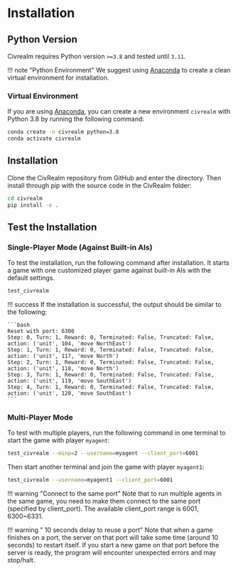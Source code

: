 # Installation

## Python Version

Civrealm requires Python version `>=3.8` and tested until `3.11`.

!!! note "Python Environment"
    We suggest using [Anaconda](https://www.anaconda.com/data-science-platform) to create a clean virtual environment for installation.

### Virtual Environment

If you are using [Anaconda](https://www.anaconda.com/data-science-platform), you can create a new environment `civrealm` with Python 3.8 by running the following command:

```bash
conda create -n civrealm python=3.8
conda activate civrealm
```

## Installation

Clone the CivRealm repository from GitHub and enter the directory. Then
install through pip with the source code in the CivRealm folder:

```bash
cd civrealm
pip install -e .
```

## Test the Installation

### Single-Player Mode (Against Built-in AIs)

To test the installation, run the following command after installation. It starts a game with one customized player game against built-in AIs with the default settings.

```bash
test_civrealm
```

!!! success
    If the installation is successful, the output should be similar to the following:

    ```bash
    Reset with port: 6300
    Step: 0, Turn: 1, Reward: 0, Terminated: False, Truncated: False, action: ('unit', 104, 'move NorthEast')
    Step: 1, Turn: 1, Reward: 0, Terminated: False, Truncated: False, action: ('unit', 117, 'move North')
    Step: 2, Turn: 1, Reward: 0, Terminated: False, Truncated: False, action: ('unit', 118, 'move North')
    Step: 3, Turn: 1, Reward: 0, Terminated: False, Truncated: False, action: ('unit', 119, 'move SouthEast')
    Step: 4, Turn: 1, Reward: 0, Terminated: False, Truncated: False, action: ('unit', 120, 'move SouthEast')
    ```

### Multi-Player Mode

To test with multiple players, run the following command in one terminal to start the game with player `myagent`:

```bash
test_civrealm --minp=2 --username=myagent --client_port=6001
```

Then start another terminal and join the game with player `myagent1`:

```bash
test_civrealm --username=myagent1 --client_port=6001
```

!!! warning "Connect to the same port"
    Note that to run multiple agents in the same game, you need to make them connect to the same port (specified by client_port). The available client_port range is 6001, 6300~6331.

!!! warning " 10 seconds delay to reuse a port"
    Note that when a game finishes on a port, the server on that port will take some time (around 10 seconds) to restart itself. If you start a new game on that port before the server is ready, the program will encounter unexpected errors and may stop/halt.

<!-- 
### Update the freeciv-web image

Start the freeciv-web docker with the "docker-compose.yaml" file in the civrealm folder:

```bash
docker compose up -d
```

Update the freeciv-web image:

```bash
update_freeciv_web_docker
```

Restart the freeciv-web container so that the change takes effect

```bash
docker compose down
docker compose up -d
```
-->